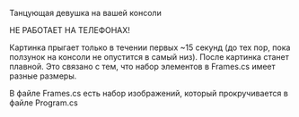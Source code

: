 Танцующая девушка на вашей консоли

НЕ РАБОТАЕТ НА ТЕЛЕФОНАХ!

Картинка прыгает только в течении первых ~15 секунд (до тех пор, пока ползунок на консоли не опустится в самый низ).
После картинка станет плавной.
Это связано с тем, что набор элементов в Frames.cs имеет разные размеры.

В файле Frames.cs есть набор изображений, который прокручивается в файле Program.cs
